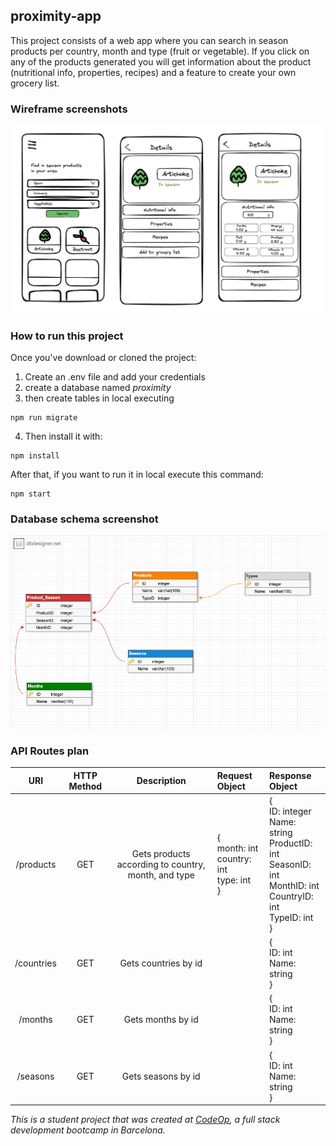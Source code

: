 ## proximity-app

This project consists of a web app where you can search in season products per country, month and type (fruit or vegetable). If you click on any of the products generated you will get information about the product (nutritional info, properties, recipes) and a feature to create your own grocery list.

### Wireframe screenshots

![This is a alt text.](https://github.com/isaraz/proximity-app/blob/main/wiref.jpg?raw=true)

### How to run this project

Once you've download or cloned the project:

1. Create an .env file and add your credentials
2. create a database named _proximity_
3. then create tables in local executing
```
npm run migrate
```
4. Then install it with:
```
npm install
```
After that, if you want to run it in local execute this command:
```
npm start
```

### Database schema screenshot

![This is a alt text.](https://github.com/isaraz/proximity-app/blob/main/dbschema.png?raw=true)

### API Routes plan


| URI  | HTTP Method | Description | Request Object | Response Object |
| :---:| :---------: | :---------: | :--------------| :-------------- |
|/products|GET|Gets products according to country, month, and type|{<br> month: int <br> country: int <br> type: int <br>}|{ <br> ID: integer <br> Name: string <br> ProductID: int <br> SeasonID: int <br> MonthID: int <br> CountryID: int <br> TypeID: int <br>}|
|/countries|GET|Gets countries by id||{ <br> ID: int <br> Name: string <br> }|  
|/months|GET|Gets months by id||{ <br> ID: int <br> Name: string <br> }| 
|/seasons|GET|Gets seasons by id||{ <br> ID: int <br> Name: string <br> }| 

_This is a student project that was created at [CodeOp](http://codeop.tech), a full stack development bootcamp in Barcelona._
